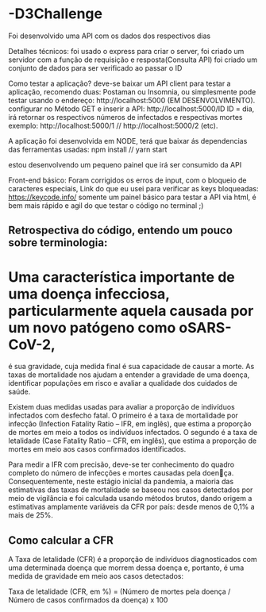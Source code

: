 # -D3Challenge
Foi desenvolvido uma API com os dados dos respectivos dias

Detalhes técnicos: 
foi usado o express para criar o server, 
foi criado um servidor com a função de requisição e resposta(Consulta API) 
foi criado um conjunto de dados para ser verificado ao passar o ID

Como testar a aplicação? 
deve-se baixar um  API client para  testar a aplicação, recomendo duas: Postaman ou Insomnia, ou simplesmente pode testar usando o endereço:  http://localhost:5000 (EM DESENVOLVIMENTO).
configurar no Método GET e inserir a API: 
      http://localhost:5000/ID
      ID = dia, irá retornar os respectivos números de infectados e respectivas mortes
      exemplo: 
       http://localhost:5000/1 //  http://localhost:5000/2 (etc).


A aplicação foi desenvolvida em NODE, terá que baixar ás dependencias das ferramentas usadas: 
npm install //  yarn start


estou desenvolvendo um pequeno painel que irá ser consumido da API 

Front-end básico: 
Foram corrigidos os erros de input, com o bloqueio de caracteres especiais, 
Link do que eu usei para verificar as keys bloqueadas: https://keycode.info/
somente um painel básico para testar a API via html, é bem mais rápido e agil do que testar o código no terminal ;)



## Retrospectiva do código, entendo um pouco sobre terminologia: 

# Uma característica importante de uma doença infecciosa, particularmente aquela causada por um novo patógeno como oSARS-CoV-2, 
é sua gravidade, cuja medida final é sua capacidade de causar a morte. As taxas de mortalidade nos ajudam a entender a gravidade 
de uma doença, identificar populações em risco e avaliar a qualidade dos cuidados de saúde.

Existem duas medidas usadas para avaliar a proporção de indivíduos infectados com desfecho fatal. O primeiro é a taxa de mortalidade por infecção (Infection Fatality Ratio – IFR, em inglês), que estima a proporção de mortes em meio a todos os indivíduos 
infectados. O segundo é a taxa de letalidade (Case Fatality Ratio – CFR, em inglês), que estima a proporção de mortes em meio 
aos casos confirmados identificados.

Para medir a IFR com precisão, deve-se ter conhecimento do quadro completo do número de infecções e mortes causadas pela doença. Consequentemente, neste estágio inicial da pandemia, a maioria das estimativas das taxas de mortalidade se baseou nos casos 
detectados por meio de vigilância e foi calculada usando métodos brutos, dando origem a estimativas amplamente variáveis da CFR 
por país: desde menos de 0,1% a mais de 25%.

## Como calcular a CFR

A Taxa de letalidade (CFR) é a proporção de indivíduos diagnosticados com uma determinada doença que morrem dessa doença 
e, portanto, é uma medida de gravidade em meio aos casos detectados:

Taxa de letalidade (CFR, em %) = (Número de mortes pela doença / Número de casos confirmados da doença) x 100


